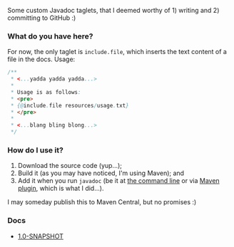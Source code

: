 Some custom Javadoc taglets, that I deemed worthy of 1) writing and 2) committing to GitHub :) 

### What do you have here? ###
For now, the only taglet is `include.file`, which inserts the text content of a file in the docs. Usage:

```java
/**
 * <...yadda yadda yadda...>
 * 
 * Usage is as follows:
 * <pre>
 * {@include.file resources/usage.txt}
 * </pre>
 * 
 * <...blang bling blong...>
 */
```

### How do I use it? ###

1. Download the source code (yup...);
2. Build it (as you may have noticed, I'm using Maven); and
3. Add it when you run `javadoc` (be it at [the command line](http://docs.oracle.com/javase/7/docs/technotes/tools/solaris/javadoc.html#taglet) or via [Maven plugin](https://maven.apache.org/plugins/maven-javadoc-plugin/examples/taglet-configuration.html), which is what I did...). 

I may someday publish this to Maven Central, but no promises :)

### Docs ###

* [1.0-SNAPSHOT](http://hanjos.github.io/javadoc-taglets/index.html)
